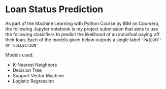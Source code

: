 # Loan Status Prediction
As part of the Machine Learning with Python Course by IBM on Coursera, the following Jupyter notebook is my project submission that aims to use the following classifiers to predict the likelihood of an indivifual paying off their loan. Each of the models given below outputs a single label `'PAIDOFF'` or `'COLLECTION'`

Models used:
- K-Nearest Neighbors
- Decision Tree
- Support Vector Machine
- Logistic Regression
